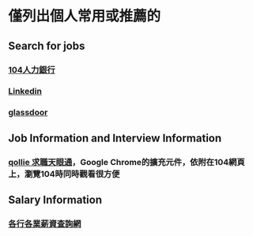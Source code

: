 # 僅列出個人常用或推薦的
## Search for jobs
### [104人力銀行](https://www.104.com.tw/)
### [Linkedin](https://www.linkedin.com)
### [glassdoor](https://www.glassdoor.com)

## Job Information and Interview Information
### [qollie 求職天眼通](https://www.qollie.com/)，Google Chrome的擴充元件，依附在104網頁上，瀏覽104時同時觀看很方便

## Salary Information
### [各行各業薪資查詢網](http://www.ursalary0.com/)



